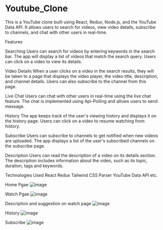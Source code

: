 # Youtube_Clone

This is a YouTube clone built using React, Redux, Node.js, and the YouTube Data API. It allows users to search for videos, view video details, subscribe to channels, and chat with other users in real-time.

Features

Searching
Users can search for videos by entering keywords in the search bar. The app will display a list of videos that match the search query. Users can click on a video to view its details.

Video Details
When a user clicks on a video in the search results, they will be taken to a page that displays the video player, the video title, description, and channel details. Users can also subscribe to the channel from this page.

Live Chat
Users can chat with other users in real-time using the live chat feature. The chat is implemented using Api-Polling and allows users to send message.

History
The app keeps track of the user's viewing history and displays it on the history page. Users can click on a video to resume watching from history.

Subscribe
Users can subscribe to channels to get notified when new videos are uploaded. The app displays a list of the user's subscribed channels on the subscribe page.

Description
Users can read the description of a video on its details section. The description includes information about the video, such as its topic, duration, tags and keywords.


Technologies Used
React
Redux
Tailwind CSS
Parser
YouTube Data API etc.

Home Pgae
![image](https://user-images.githubusercontent.com/86796513/230546175-d26571db-00f8-4f24-bf7e-527f65897364.png)

Watch Pgae
![image](https://user-images.githubusercontent.com/86796513/230546213-e3831ccc-ec3e-4aa7-a44e-4c1842d5b0e3.png)

Description and suggestion on watch page
![image](https://user-images.githubusercontent.com/86796513/230546283-a8d71df1-dd44-48a5-8475-0285adeafc99.png)

History
![image](https://user-images.githubusercontent.com/86796513/230546324-d761557a-ca51-4515-ba22-de67620d08d9.png)

Subscribe
![image](https://user-images.githubusercontent.com/86796513/230546406-b86e5bcd-7a49-4457-862d-cd3bb7cdb66c.png)





